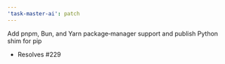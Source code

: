 ```yaml
---
'task-master-ai': patch
---
```


Add pnpm, Bun, and Yarn package‑manager support and publish Python shim for pip
- Resolves #229